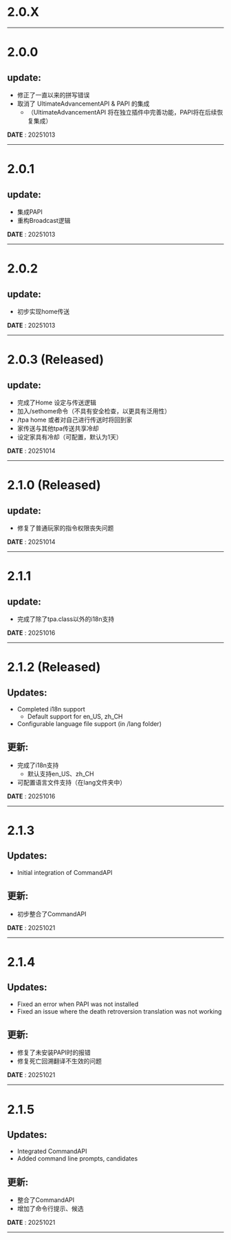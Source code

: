 # 2.0.X
___
# 2.0.0
## update:
- 修正了一直以来的拼写错误
- 取消了 UltimateAdvancementAPI & PAPI 的集成
  - （UltimateAdvancementAPI 将在独立插件中完善功能，PAPI将在后续恢复集成）

**DATE** : 20251013
___
# 2.0.1
## update:
- 集成PAPI
- 重构Broadcast逻辑

**DATE** : 20251013
___
# 2.0.2
## update:
- 初步实现home传送

**DATE** : 20251013
___
# 2.0.3 (Released)
## update:
- 完成了Home 设定与传送逻辑
- 加入/sethome命令（不具有安全检查，以更具有泛用性）
- /tpa home 或者对自己进行传送时将回到家
- 家传送与其他tpa传送共享冷却
- 设定家具有冷却（可配置，默认为1天）

**DATE** : 20251014
___
# 2.1.0 (Released)
## update:
- 修复了普通玩家的指令权限丧失问题

**DATE** : 20251014
___
# 2.1.1
## update:
- 完成了除了tpa.class以外的i18n支持

**DATE** : 20251016
___
# 2.1.2 (Released)
## Updates:
- Completed i18n support 
  - Default support for en_US, zh_CH
- Configurable language file support (in /lang folder)
## 更新:
- 完成了i18n支持
  - 默认支持en_US、zh_CH
- 可配置语言文件支持（在lang文件夹中）

**DATE** : 20251016
___
# 2.1.3
## Updates:
- Initial integration of CommandAPI
## 更新:
- 初步整合了CommandAPI

**DATE** : 20251021
___
# 2.1.4
## Updates:
- Fixed an error when PAPI was not installed
- Fixed an issue where the death retroversion translation was not working
## 更新:
- 修复了未安装PAPI时的报错
- 修复死亡回溯翻译不生效的问题

**DATE** : 20251021
___
# 2.1.5
## Updates:
- Integrated CommandAPI
- Added command line prompts, candidates
## 更新:
- 整合了CommandAPI
- 增加了命令行提示、候选

**DATE** : 20251021
___
